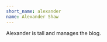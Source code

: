 ```yaml
---
short_name: alexander
name: Alexander Shaw
---
```

Alexander is tall and manages the blog.  
 <br/>
